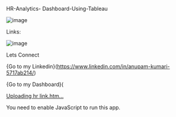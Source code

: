 HR-Analytics- Dashboard-Using-Tableau 





![image](https://github.com/AnupamkumariAkr/HR-Analytics-Dashboard-Using---Tableau/assets/157566167/e31cad63-c621-453e-a793-821949e24951)



Links:

![image](https://github.com/AnupamkumariAkr/HR-Analytics-Dashboard-Using---Tableau/assets/157566167/42a70c10-146a-4fb0-a746-be8e38d52827)

Lets Connect

{Go to my Linkedin}(https://www.linkedin.com/in/anupam-kumari-5717ab214/)

{Go to my Dashboard}(

[Uploading hr link.htm…]()<!DOCTYPE html><html lang=en><head><script charset=UTF-8 src=https://a.sfdcstatic.com/enterprise/tableau/prod/6170/v1/oneTrust/scripttemplates/otSDKStub.js data-domain-script=2d08f29e-0ede-4e8c-997c-f7ef5be8d4e7 id=one-trust-script></script><script>(function(w,d,s,l,i){w[l]=w[l]||[];w[l].push({'gtm.start':
new Date().getTime(),event:'gtm.js'});var f=d.getElementsByTagName(s)[0],
j=d.createElement(s),dl=l!='dataLayer'?'&l='+l:'';j.async=true;j.src=
'https://www.googletagmanager.com/gtm.js?id='+i+dl;f.parentNode.insertBefore(j,f);
})(window,document,'script','dataLayer','GTM-WP98PN');</script><meta charset=utf-8><link rel=icon href="/app/favicon.ico"><meta name=viewport content="width=device-width,initial-scale=1"><meta name=referrer content=origin-when-cross-origin>  <script type="module" crossorigin src="/app/assets/index.51ec540c.js"></script>
  <link rel="stylesheet" href="/app/assets/index.5b0b1da3.css">
</head><body><noscript><iframe src="https://www.googletagmanager.com/ns.html?id=GTM-WP98PN"height=0 width=0 style=display:none;visibility:hidden></iframe></noscript><noscript>You need to enable JavaScript to run this app.</noscript><script src=https://cdn.polyfill.io/v2/polyfill.min.js></script><div id=root></div></body></html>



